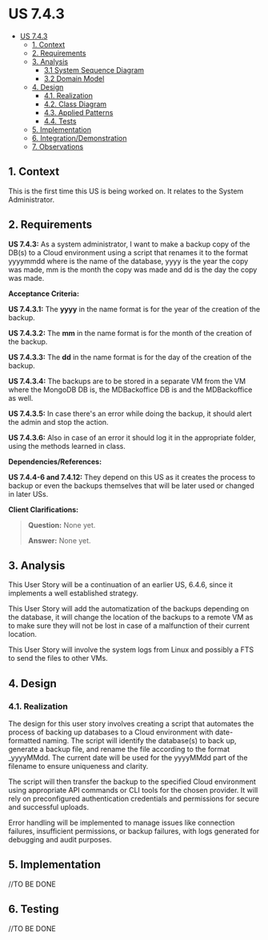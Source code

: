 # US 7.4.3

<!-- TOC -->
- [US 7.4.3](#us-7.4.3)
  - [1. Context](#1-context)
  - [2. Requirements](#2-requirements)
  - [3. Analysis](#3-analysis)
    - [3.1 System Sequence Diagram](#31-system-sequence-diagram)
    - [3.2 Domain Model](#32-domain-model)
  - [4. Design](#4-design)
    - [4.1. Realization](#41-realization)
    - [4.2. Class Diagram](#42-class-diagram)
    - [4.3. Applied Patterns](#43-applied-patterns)
    - [4.4. Tests](#44-tests)
  - [5. Implementation](#5-implementation)
  - [6. Integration/Demonstration](#6-integrationdemonstration)
  - [7. Observations](#7-observations)
<!-- TOC -->


## 1. Context

This is the first time this US is being worked on.
It relates to the System Administrator.

## 2. Requirements

**US 7.4.3:** As a system administrator, I want to make a backup copy of the DB(s) to a Cloud environment using a script that renames it to the format yyyymmdd where is the name of the database, yyyy is the year the copy was made, mm is the month the copy was made and dd is the day the copy was made.

**Acceptance Criteria:**

**US 7.4.3.1:** The **yyyy** in the name format is for the year of the creation of the backup.

**US 7.4.3.2:** The **mm** in the name format is for the month of the creation of the backup.

**US 7.4.3.3:** The **dd** in the name format is for the day of the creation of the backup.

**US 7.4.3.4:** The backups are to be stored in a separate VM from the VM where the MongoDB DB is, the MDBackoffice DB is and the MDBackoffice as well.

**US 7.4.3.5:** In case there's an error while doing the backup, it should alert the admin and stop the action.

**US 7.4.3.6:** Also in case of an error it should log it in the appropriate folder, using the methods learned in class.

**Dependencies/References:**

**US 7.4.4-6 and 7.4.12:** They depend on this US as it creates the process to backup or even the backups themselves that will be later used or changed in later USs.

**Client Clarifications:**

>**Question:** None yet.
>
>**Answer:** None yet.

## 3. Analysis

This User Story will be a continuation of an earlier US, 6.4.6, since it implements a well established strategy.

This User Story will add the automatization of the backups depending on the database, it will change the location of the backups to a remote VM as to make sure they will not be lost in case of a malfunction of their current location.

This User Story will involve the system logs from Linux and possibly a FTS to send the files to other VMs.

## 4. Design

### 4.1. Realization

The design for this user story involves creating a script that automates the process of backing up databases to a Cloud environment with date-formatted naming. The script will identify the database(s) to back up, generate a backup file, and rename the file according to the format <DBName>_yyyyMMdd. The current date will be used for the yyyyMMdd part of the filename to ensure uniqueness and clarity.

The script will then transfer the backup to the specified Cloud environment using appropriate API commands or CLI tools for the chosen provider. It will rely on preconfigured authentication credentials and permissions for secure and successful uploads.

Error handling will be implemented to manage issues like connection failures, insufficient permissions, or backup failures, with logs generated for debugging and audit purposes. 

## 5. Implementation

//TO BE DONE

## 6. Testing

//TO BE DONE